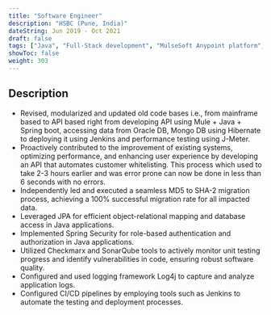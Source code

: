 ```yaml
---
title: "Software Engineer"
description: "HSBC (Pune, India)"
dateString: Jun 2019 - Oct 2021
draft: false
tags: ["Java", "Full-Stack development", "MulseSoft Anypoint platform", "HTML", "CSS", "MySQL", "MongoDB", "Jenkins", "JReport","Algorithms", "Jira", "Agile", "Programming", "DevOps", "Software development", "Multitasking","Confluence", "Scrum", "Git", "Troubleshooting", "IT Operations", "Analytical skills", "Vulnerability Scanning" ]
showToc: false
weight: 303
--- 
```

<!-- ### 🔗 [GitHub](https://github.com/arkalim/pytorch-CycleGAN-and-pix2pix/tree/3D_Seg) -->

## Description

- Revised, modularized and updated old code bases i.e., from mainframe based to API based right from  developing API using Mule + Java + Spring boot, accessing data from Oracle DB, Mongo DB using Hibernate to deploying it using Jenkins and performance testing using J-Meter.
- Proactively contributed to the improvement of existing systems, optimizing performance, and enhancing user experience by developing an API that automates customer whitelisting. This process which used to take 2-3 hours earlier and was error prone can now be done in less than 6 seconds with no errors.
- Independently led and executed a seamless MD5 to SHA-2 migration process, achieving a 100% successful migration rate for all impacted data.
- Leveraged JPA for efficient object-relational mapping and database access in Java applications.
- Implemented Spring Security for role-based authentication and authorization in Java applications.
- Utilized Checkmarx and SonarQube tools to actively monitor unit testing progress and identify vulnerabilities in code, ensuring robust software quality.
- Configured and used logging framework Log4j to capture and analyze application logs.
- Configured CI/CD pipelines by employing tools such as Jenkins to automate the testing and deployment processes.
